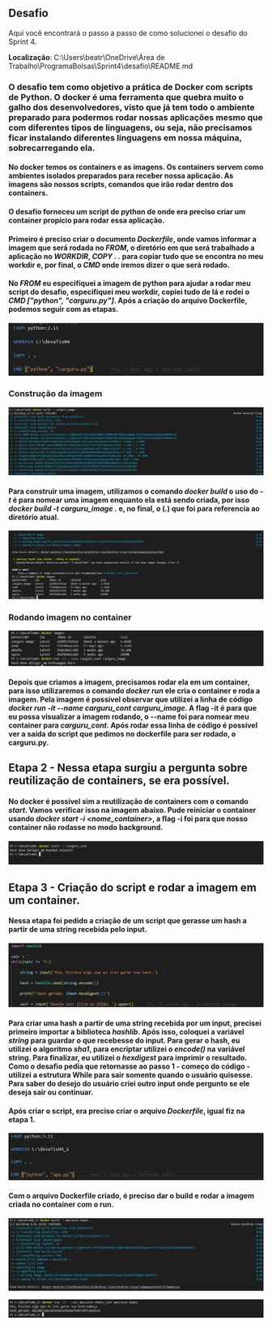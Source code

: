## Desafio
Aqui você encontrará o passo a passo de como solucionei o desafio do Sprint 4.

**Localização**: C:\Users\beatr\OneDrive\Área de Trabalho\ProgramaBolsas\Sprint4\desafio\README.md

### O desafio tem como objetivo a prática de Docker com scripts de Python. O docker é uma ferramenta que quebra muito o galho dos desenvolvedores, visto que já tem todo o ambiente preparado para podermos rodar nossas aplicações mesmo que com diferentes tipos de linguagens, ou seja, não precisamos ficar instalando diferentes linguagens em nossa máquina, sobrecarregando ela. 

#### No docker temos os containers e as imagens. Os containers servem como ambientes isolados preparados para receber nossa aplicação. As imagens são nossos scripts, comandos que irão rodar dentro dos containers. 

#### O desafio forneceu um script de python de onde era preciso criar um container propício para rodar essa aplicação. 

#### Primeiro é preciso criar o documento *Dockerfile*, onde vamos informar a imagem que será rodada no *FROM*, o diretório em que será trabalhado a aplicação no *WORKDIR*, *COPY . .* para copiar tudo que se encontra no meu workdir e, por final, o *CMD* onde iremos dizer o que será rodado.

#### No *FROM* eu especifiquei a imagem de python para ajudar a rodar meu script do desafio, especifiquei meu workdir, copiei tudo de lá e rodei o *CMD ["python", "carguru.py"]*. Após a criação do arquivo Dockerfile, podemos seguir com as etapas.

![](/Sprint4/evidencias/docker_carguru.png)

### Construção da imagem

![](/Sprint4/evidencias/criando_imagem.png)

#### Para construir uma imagem, utilizamos o comando *docker build* o uso do *-t* é para nomear uma imagem enquanto ela está sendo criada, por isso *docker build -t carguru_image .* e, no final, o (.) que foi para referencia ao diretório atual.

![](/Sprint4/evidencias/imagem_carguru_criada.png)

### Rodando imagem no container

![](/Sprint4/evidencias/rodando_nocontainer.png)

#### Depois que criamos a imagem, precisamos rodar ela em um container, para isso utilizaremos o comando *docker run* ele cria o container e roda a imagem. Pela imagem é possível observar que utilizei a linha de código *docker run -it --name carguru_cont carguru_image*. A flag -it é para que eu possa visualizar a imagem rodando, o --name foi para nomear meu container para *carguru_cont*. Após rodar essa linha de código é possível ver a saída do script que pedimos no dockerfile para ser rodado, o carguru.py.

## Etapa 2 - Nessa etapa surgiu a pergunta sobre reutilização de containers, se era possível. 

#### No docker é possível sim a reutilização de containers com o comando *start*. Vamos verificar isso na imagem abaixo. Pude reiniciar o container usando *docker start -i <nome_container>*, a flag -i foi para que nosso container não rodasse no modo background.

![](/Sprint4/evidencias/reiniciando_cont.png)

## Etapa 3 - Criação do script e rodar a imagem em um container. 

#### Nessa etapa foi pedido a criação de um script que gerasse um hash a partir de uma string recebida pelo input.

![](/Sprint4/evidencias/script_hash.png)

#### Para criar uma hash a partir de uma string recebida por um input, precisei primeiro importar a biblioteca *hashlib*. Após isso, coloquei a variável *string* para guardar o que recebesse do input. Para gerar o hash, eu utilizei o algoritmo *sha1*, para encriptar utilizei o *encode()* na variável string. Para finalizar, eu utilizei o *hexdigest* para imprimir o resultado. Como o desafio pedia que retornasse ao passo 1 - começo do código - utilizei a estrutura While para sair somente quando o usuário quisesse. Para saber do desejo do usuário criei outro input onde pergunto se ele deseja sair ou continuar. 

#### Após criar o script, era preciso criar o arquivo *Dockerfile*, igual fiz na etapa 1.

![](/Sprint4/evidencias/dockerHash.png)

#### Com o arquivo Dockerfile criado, é preciso dar o build e rodar a imagem criada no container com o run.

![](/Sprint4/evidencias/mascarar-dados_image.png)

![](/Sprint4/evidencias/rodando_imagemhash.png)



